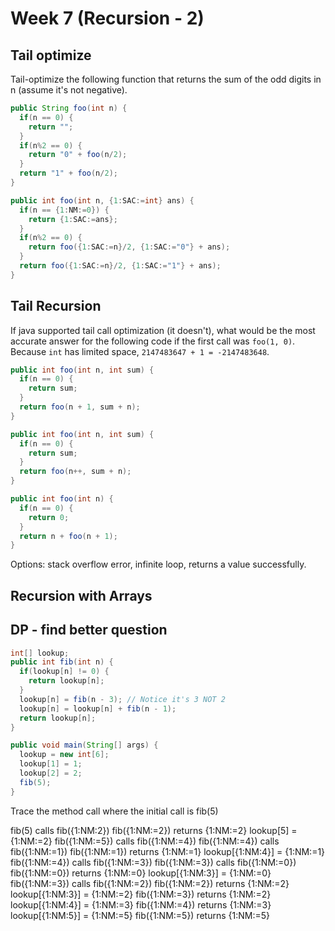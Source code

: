 # Week 7 (Recursion - 2)

## Tail optimize
Tail-optimize the following function that returns the sum of the odd digits in n (assume it's not negative).

```java
public String foo(int n) {
  if(n == 0) {
    return "";
  }
  if(n%2 == 0) {
    return "0" + foo(n/2);
  }
  return "1" + foo(n/2);
}
```

```java
public int foo(int n, {1:SAC:=int} ans) {
  if(n == {1:NM:=0}) {
    return {1:SAC:=ans};
  }
  if(n%2 == 0) {
    return foo({1:SAC:=n}/2, {1:SAC:="0"} + ans);
  }
  return foo({1:SAC:=n}/2, {1:SAC:="1"} + ans);
}
```

## Tail Recursion
If java supported tail call optimization (it doesn't), what would be the most accurate answer for the following code if the first call was `foo(1, 0)`. Because `int` has limited space, `2147483647 + 1 = -2147483648`.

```java
public int foo(int n, int sum) {
  if(n == 0) {
    return sum;
  }
  return foo(n + 1, sum + n);
}
```

```java
public int foo(int n, int sum) {
  if(n == 0) {
    return sum;
  }
  return foo(n++, sum + n);
}
```

```java
public int foo(int n) {
  if(n == 0) {
    return 0;
  }
  return n + foo(n + 1);
}
```

Options: stack overflow error, infinite loop, returns a value successfully.

## Recursion with Arrays


## DP - find better question

```java
int[] lookup;
public int fib(int n) {
  if(lookup[n] != 0) {
    return lookup[n];
  }
  lookup[n] = fib(n - 3); // Notice it's 3 NOT 2
  lookup[n] = lookup[n] + fib(n - 1);
  return lookup[n];
}

public void main(String[] args) {
  lookup = new int[6];
  lookup[1] = 1;
  lookup[2] = 2;
  fib(5);
}
```

Trace the method call where the initial call is fib(5)

fib(5) calls fib({1:NM:2})
fib({1:NM:=2}) returns {1:NM:=2}
lookup[5] = {1:NM:=2}
fib({1:NM:=5}) calls fib({1:NM:=4})
fib({1:NM:=4}) calls fib({1:NM:=1})
fib({1:NM:=1}) returns {1:NM:=1}
lookup[{1:NM:4}] = {1:NM:=1}
fib({1:NM:=4}) calls fib({1:NM:=3})
fib({1:NM:=3}) calls fib({1:NM:=0})
fib({1:NM:=0}) returns {1:NM:=0}
lookup[{1:NM:3}] = {1:NM:=0}
fib({1:NM:=3}) calls fib({1:NM:=2})
fib({1:NM:=2}) returns {1:NM:=2}
lookup[{1:NM:3}] = {1:NM:=2}
fib({1:NM:=3}) returns {1:NM:=2}
lookup[{1:NM:4}] = {1:NM:=3}
fib({1:NM:=4}) returns {1:NM:=3}
lookup[{1:NM:5}] = {1:NM:=5}
fib({1:NM:=5}) returns {1:NM:=5}

